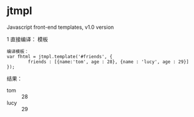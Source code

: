jtmpl
=====

Javascript front-end templates, v1.0 version

1 直接编译：
  模板
   <script id="friends" type="text/jtmpl">
		<dl>
			<%for (var f=0,flen=friends.length; f<flen; f++){%>
			<dt><%=friends[f].name%></dt>
			<dd><%=friends[f].age%></dd>
			<%}%>
		</dl>
	</script>
	
	编译模板：
	var fhtml = jtmpl.template('#friends', {
			friends : [{name:'tom', age : 28}, {name : 'lucy', age : 29}]	
	});
	
结果：
	<dl>
    <dt>tom</dt>
    <dd>28</dd>
    <dt>lucy</dt>
    <dd>29</dd>
  </dl>
